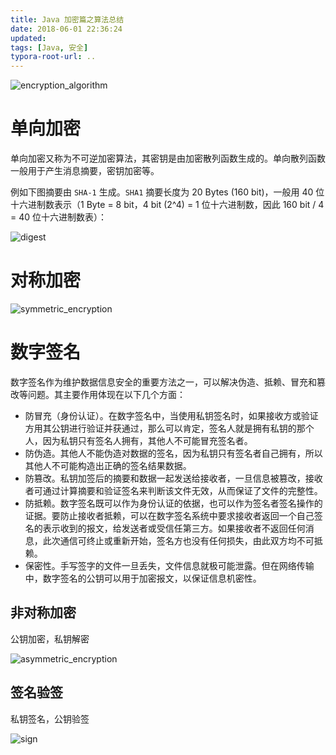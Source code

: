 ```yaml
---
title: Java 加密篇之算法总结
date: 2018-06-01 22:36:24
updated:
tags: [Java, 安全]
typora-root-url: ..
---
```


![encryption_algorithm](/img/security/encryption_algorithm.png)

# 单向加密

单向加密又称为不可逆加密算法，其密钥是由加密散列函数生成的。单向散列函数一般用于产生消息摘要，密钥加密等。

例如下图摘要由 `SHA-1` 生成。`SHA1` 摘要长度为 20 Bytes (160 bit)，一般用 40 位十六进制数表示（1 Byte = 8 bit，4 bit (2^4) = 1 位十六进制数，因此 160 bit / 4 = 40 位十六进制数表）：

![digest](/img/security/digest.png)

# 对称加密

![symmetric_encryption](/img/security/symmetric_encryption.png)

# 数字签名

数字签名作为维护数据信息安全的重要方法之一，可以解决伪造、抵赖、冒充和篡改等问题。其主要作用体现在以下几个方面：

- 防冒充（身份认证）。在数字签名中，当使用私钥签名时，如果接收方或验证方用其公钥进行验证并获通过，那么可以肯定，签名人就是拥有私钥的那个人，因为私钥只有签名人拥有，其他人不可能冒充签名者。
- 防伪造。其他人不能伪造对数据的签名，因为私钥只有签名者自己拥有，所以其他人不可能构造出正确的签名结果数据。
- 防篡改。私钥加签后的摘要和数据一起发送给接收者，一旦信息被篡改，接收者可通过计算摘要和验证签名来判断该文件无效，从而保证了文件的完整性。
- 防抵赖。数字签名既可以作为身份认证的依据，也可以作为签名者签名操作的证据。要防止接收者抵赖，可以在数字签名系统中要求接收者返回一个自己签名的表示收到的报文，给发送者或受信任第三方。如果接收者不返回任何消息，此次通信可终止或重新开始，签名方也没有任何损失，由此双方均不可抵赖。
- 保密性。手写签字的文件一旦丢失，文件信息就极可能泄露。但在网络传输中，数字签名的公钥可以用于加密报文，以保证信息机密性。

## 非对称加密

公钥加密，私钥解密

![asymmetric_encryption](/img/security/asymmetric_encryption.png)



## 签名验签

私钥签名，公钥验签

![sign](/img/security/sign.png)